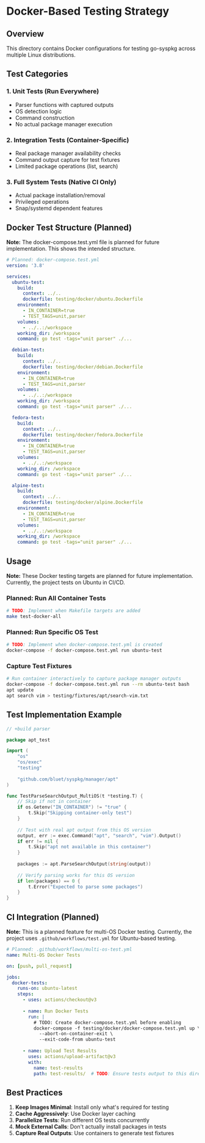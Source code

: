 # Docker-Based Testing Strategy

## Overview

This directory contains Docker configurations for testing go-syspkg across multiple Linux distributions.

## Test Categories

### 1. Unit Tests (Run Everywhere)
- Parser functions with captured outputs
- OS detection logic
- Command construction
- No actual package manager execution

### 2. Integration Tests (Container-Specific)
- Real package manager availability checks
- Command output capture for test fixtures
- Limited package operations (list, search)

### 3. Full System Tests (Native CI Only)
- Actual package installation/removal
- Privileged operations
- Snap/systemd dependent features

## Docker Test Structure (Planned)

**Note:** The docker-compose.test.yml file is planned for future implementation. This shows the intended structure.

```yaml
# Planned: docker-compose.test.yml
version: '3.8'

services:
  ubuntu-test:
    build:
      context: ../..
      dockerfile: testing/docker/ubuntu.Dockerfile
    environment:
      - IN_CONTAINER=true
      - TEST_TAGS=unit,parser
    volumes:
      - ../..:/workspace
    working_dir: /workspace
    command: go test -tags="unit parser" ./...

  debian-test:
    build:
      context: ../..
      dockerfile: testing/docker/debian.Dockerfile
    environment:
      - IN_CONTAINER=true
      - TEST_TAGS=unit,parser
    volumes:
      - ../..:/workspace
    working_dir: /workspace
    command: go test -tags="unit parser" ./...

  fedora-test:
    build:
      context: ../..
      dockerfile: testing/docker/fedora.Dockerfile
    environment:
      - IN_CONTAINER=true
      - TEST_TAGS=unit,parser
    volumes:
      - ../..:/workspace
    working_dir: /workspace
    command: go test -tags="unit parser" ./...

  alpine-test:
    build:
      context: ../..
      dockerfile: testing/docker/alpine.Dockerfile
    environment:
      - IN_CONTAINER=true
      - TEST_TAGS=unit,parser
    volumes:
      - ../..:/workspace
    working_dir: /workspace
    command: go test -tags="unit parser" ./...
```

## Usage

**Note:** These Docker testing targets are planned for future implementation. Currently, the project tests on Ubuntu in CI/CD.

### Planned: Run All Container Tests
```bash
# TODO: Implement when Makefile targets are added
make test-docker-all
```

### Planned: Run Specific OS Test
```bash
# TODO: Implement when docker-compose.test.yml is created
docker-compose -f docker-compose.test.yml run ubuntu-test
```

### Capture Test Fixtures
```bash
# Run container interactively to capture package manager outputs
docker-compose -f docker-compose.test.yml run --rm ubuntu-test bash
apt update
apt search vim > testing/fixtures/apt/search-vim.txt
```

## Test Implementation Example

```go
// +build parser

package apt_test

import (
    "os"
    "os/exec"
    "testing"
    
    "github.com/bluet/syspkg/manager/apt"
)

func TestParseSearchOutput_MultiOS(t *testing.T) {
    // Skip if not in container
    if os.Getenv("IN_CONTAINER") != "true" {
        t.Skip("Skipping container-only test")
    }
    
    // Test with real apt output from this OS version
    output, err := exec.Command("apt", "search", "vim").Output()
    if err != nil {
        t.Skip("apt not available in this container")
    }
    
    packages := apt.ParseSearchOutput(string(output))
    
    // Verify parsing works for this OS version
    if len(packages) == 0 {
        t.Error("Expected to parse some packages")
    }
}
```

## CI Integration (Planned)

**Note:** This is a planned feature for multi-OS Docker testing. Currently, the project uses `.github/workflows/test.yml` for Ubuntu-based testing.

```yaml
# Planned: .github/workflows/multi-os-test.yml
name: Multi-OS Docker Tests

on: [push, pull_request]

jobs:
  docker-tests:
    runs-on: ubuntu-latest
    steps:
      - uses: actions/checkout@v3
      
      - name: Run Docker Tests
        run: |
          # TODO: Create docker-compose.test.yml before enabling
          docker-compose -f testing/docker/docker-compose.test.yml up \
            --abort-on-container-exit \
            --exit-code-from ubuntu-test
            
      - name: Upload Test Results
        uses: actions/upload-artifact@v3
        with:
          name: test-results
          path: test-results/  # TODO: Ensure tests output to this directory
```

## Best Practices

1. **Keep Images Minimal**: Install only what's required for testing
2. **Cache Aggressively**: Use Docker layer caching
3. **Parallelize Tests**: Run different OS tests concurrently
4. **Mock External Calls**: Don't actually install packages in tests
5. **Capture Real Outputs**: Use containers to generate test fixtures
